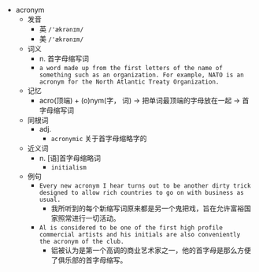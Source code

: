 - acronym
  - 发音
    - 英 `/'ækrənɪm/`
    - 美 `/'ækrənɪm/`
  - 词义
    - n. 首字母缩写词
    - `a word made up from the first letters of the name of something such as an organization. For example, NATO is an acronym for the North Atlantic Treaty Organization.`
  - 记忆
    - acro(顶端) + (o)nym(字， 词) → 把单词最顶端的字母放在一起 → 首字母缩写词
  - 同根词
    - adj.
      - `acronymic` 关于首字母缩略字的
  - 近义词
    - n. [语]首字母缩略词
      - `initialism`
  - 例句
    - `Every new acronym I hear turns out to be another dirty trick designed to allow rich countries to go on with business as usual.`
      - 我所听到的每个新缩写词原来都是另一个鬼把戏，旨在允许富裕国家照常进行一切活动。
    - `Al is considered to be one of the first high profile commercial artists and his initials are also conveniently the acronym of the club.`
      - 铝被认为是第一个高调的商业艺术家之一，他的首字母是那么方便了俱乐部的首字母缩写。

